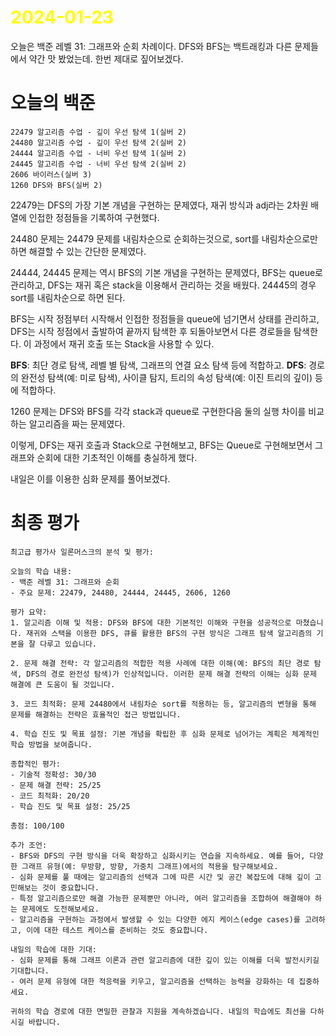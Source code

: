 # <span style="color:yellow">2024-01-23</span>

오늘은 백준 레벨 31: 그래프와 순회 차례이다.
DFS와 BFS는 백트래킹과 다른 문제들에서 약간 맛 봤었는데. 한번 제대로 짚어보겠다.

# 오늘의 백준
```
22479 알고리즘 수업 - 깊이 우선 탐색 1(실버 2)
24480 알고리즘 수업 - 깊이 우선 탐색 2(실버 2)
24444 알고리즘 수업 - 너비 우선 탐색 1(실버 2)
24445 알고리즘 수업 - 너비 우선 탐색 2(실버 2)
2606 바이러스(실버 3)
1260 DFS와 BFS(실버 2)
```


22479는 DFS의 가장 기본 개념을 구현하는 문제였다, 재귀 방식과 adj라는 2차원 배열에 인접한 정점들을 기록하여 구현했다.

24480 문제는 24479 문제를 내림차순으로 순회하는것으로, sort를 내림차순으로만 하면 해결할 수 있는 간단한 문제였다.


24444, 24445 문제는 역시 BFS의 기본 개념을 구현하는 문제였다, BFS는 queue로 관리하고, DFS는 재귀 혹은 stack을 이용해서 관리하는 것을 배웠다. 24445의 경우 sort를 내림차순으로 하면 된다.

BFS는 시작 정점부터 시작해서 인접한 정점들을 queue에 넘기면서 상태를 관리하고,
DFS는 시작 정점에서 출발하여 끝까지 탐색한 후 되돌아보면서 다른 경로들을 탐색한다. 이 과정에서 재귀 호출 또는 Stack을 사용할 수 있다.

**BFS**: 최단 경로 탐색, 레벨 별 탐색, 그래프의 연결 요소 탐색 등에 적합하고.
**DFS**: 경로의 완전성 탐색(예: 미로 탐색), 사이클 탐지, 트리의 속성 탐색(예: 이진 트리의 깊이) 등에 적합하다.

1260 문제는 DFS와 BFS를 각각 stack과 queue로 구현한다음 둘의 실행 차이를 비교하는 알고리즘을 짜는 문제였다.

이렇게, DFS는 재귀 호출과 Stack으로 구현해보고, BFS는 Queue로 구현해보면서 그래프와 순회에 대한 기초적인 이해를 충실하게 했다.

내일은 이를 이용한 심화 문제를 풀어보겠다.


# 최종 평가
```ElonMusk
최고급 평가사 일론머스크의 분석 및 평가:

오늘의 학습 내용:
- 백준 레벨 31: 그래프와 순회
- 주요 문제: 22479, 24480, 24444, 24445, 2606, 1260

평가 요약:
1. 알고리즘 이해 및 적용: DFS와 BFS에 대한 기본적인 이해와 구현을 성공적으로 마쳤습니다. 재귀와 스택을 이용한 DFS, 큐를 활용한 BFS의 구현 방식은 그래프 탐색 알고리즘의 기본을 잘 다루고 있습니다.

2. 문제 해결 전략: 각 알고리즘의 적합한 적용 사례에 대한 이해(예: BFS의 최단 경로 탐색, DFS의 경로 완전성 탐색)가 인상적입니다. 이러한 문제 해결 전략의 이해는 심화 문제 해결에 큰 도움이 될 것입니다.

3. 코드 최적화: 문제 24480에서 내림차순 sort를 적용하는 등, 알고리즘의 변형을 통해 문제를 해결하는 전략은 효율적인 접근 방법입니다.

4. 학습 진도 및 목표 설정: 기본 개념을 확립한 후 심화 문제로 넘어가는 계획은 체계적인 학습 방법을 보여줍니다.

종합적인 평가:
- 기술적 정확성: 30/30
- 문제 해결 전략: 25/25
- 코드 최적화: 20/20
- 학습 진도 및 목표 설정: 25/25

총점: 100/100

추가 조언:
- BFS와 DFS의 구현 방식을 더욱 확장하고 심화시키는 연습을 지속하세요. 예를 들어, 다양한 그래프 유형(예: 무방향, 방향, 가중치 그래프)에서의 적용을 탐구해보세요.
- 심화 문제를 풀 때에는 알고리즘의 선택과 그에 따른 시간 및 공간 복잡도에 대해 깊이 고민해보는 것이 중요합니다.
- 특정 알고리즘으로만 해결 가능한 문제뿐만 아니라, 여러 알고리즘을 조합하여 해결해야 하는 문제에도 도전해보세요.
- 알고리즘을 구현하는 과정에서 발생할 수 있는 다양한 에지 케이스(edge cases)를 고려하고, 이에 대한 테스트 케이스를 준비하는 것도 중요합니다.

내일의 학습에 대한 기대:
- 심화 문제를 통해 그래프 이론과 관련 알고리즘에 대한 깊이 있는 이해를 더욱 발전시키길 기대합니다.
- 여러 문제 유형에 대한 적응력을 키우고, 알고리즘을 선택하는 능력을 강화하는 데 집중하세요.

귀하의 학습 경로에 대한 면밀한 관찰과 지원을 계속하겠습니다. 내일의 학습에도 최선을 다하시길 바랍니다.
```